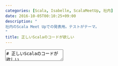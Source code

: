 ```yaml
---
categories: [Scala, Isabelle, ScalaMeetUp, 社内]
date: 2016-10-05T00:10:25+09:00
description: "
社内のScala Meet Upでの発表用。テストがテーマ。
"
title: 正しいScalaのコードが欲しい
---
```


<textarea data-markdown
    data-separator="\n===\n"
    data-vertical="\n---\n"
    data-notes="^Note:">
# 正しいScalaのコードが欲しい
----------------------

<!-- .slide: class="center" -->
===
# About Me
---------
![κeenのアイコン](/images/icon.png) <!-- .element: style="position:absolute;right:0;z-index:-1" -->

 + κeen
 + [@blackenedgold](https://twitter.com/blackenedgold)
 + Github: [KeenS](https://github.com/KeenS)
 + 基盤開発グループ
 + Lisp, ML, Rust, Shell Scriptあたりを書きます
   + Scalaはあんまり
===
# Scalaを始めたばかりの頃の話

<!-- .slide: class="center" -->
===


``` scala
def revappend[A](
    xs: List[A],
    ys: List[A]): List[A] = match xs {
  case Nil => Nil
  case x::xs_ => revappend(xs_, x::ys)
}
```

===

``` scala
def length(xs: List[_]): Int = xs match {
  case Nil => Nil
  case x::xs_ => 1 + length(xs_)
}
```

===

``` scala
def append[A](
    xs: List[A],
    ys: List[A]): List[A] = xs match {
  case Nil => Nil
  case x::xs_ => x :: append(xs_, ys)
}

append(List(1, 2, 3), List(4, 5, 6))
// => List(1, 2, 3)

```

===
# Scalaを始めたばかりの頃の話
-----------------------------

* 正しくないコードばかり書いてしまう
  + 他の言語の構文と混ぜてしまう
  + 型エラー
  + 実装ミス
* 正しいScalaのコードが欲しい

===
# 正しさって？
-------------

* 構文が正しいコード?
* コンパイルが通るコード?
* バグのないコード？
  + テストが通るコード?

===
# 正しさって？
-----------

* 数学だったら？
* 数学なら証明されれば正しい
* プログラムの証明????

===
# Isabelle
----------

* 汎用証明支援系
* [Isabelle](https://isabelle.in.tum.de/)
* 結構昔からある
* 関数型言語 + 高階論理

===
# コード
--------

``` isabelle
datatype 'a list = Nil                 ("[]")
  | Cons 'a "'a list"    (infixr "#" 65)

primrec app :: "'a list => 'a list => 'a list" (infixr "@" 65)
  where
  "[] @ ys      = ys" |
  "(x # xs) @ ys = x # (xs @ ys)"
```

===

# 証明
------

``` isabelle
lemma app_Nil2 [simp]: "xs @ [] = xs"
  apply(induct_tac xs)
  apply auto
  done

lemma app_assoc [simp]: "(xs @ ys) @ zs = xs @ (ys @ zs)"
  apply (induct_tac xs)
  apply auto
  done
```

===
# Extract
---------

```isabelle
export_code append
   in Scala
   module_name "Example"
   file "Example.scala"
```

===
# Scalaのコード
---------------

証明されたScalaのコードが手に入る

``` scala
object Example {

abstract sealed class list[A]
final case class Nila[A]() extends list[A]
final case class Cons[A](a: A, b: list[A]) extends list[A]

def append[A](x0: list[A], ys: list[A]): list[A] = (x0, ys) match {
  case (Nila(), ys) => ys
  case (Cons(x, xs), ys) => Cons[A](x, append[A](xs, ys))
}

} /* object Example */

```

===
# 余談
-------

他の言語にもextract出来る

```isabelle
export_code append
   in SML
   module_name "Example"
   file "Example.sml"
```


===
# まとめ
---------

* プログラムは証明出来るよ
* Isabelleで証明が出来るよ
* Isabelleで証明したら正しいScalaのコードが手に入るよ

</textarea>
